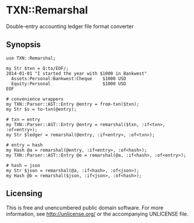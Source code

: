 # TXN::Remarshal

Double-entry accounting ledger file format converter


## Synopsis

```perl6
use TXN::Remarshal;

my Str $txn = Q:to/EOF/;
2014-01-01 "I started the year with $1000 in Bankwest"
  Assets:Personal:Bankwest:Cheque    $1000 USD
  Equity:Personal                    $1000 USD
EOF

# convenience wrappers
my TXN::Parser::AST::Entry @entry = from-txn($txn);
my Str $s = to-txn(@entry);

# txn ↔ entry
my TXN::Parser::AST::Entry @entry = remarshal($txn, :if<txn>, :of<entry>);
my Str $ledger = remarshal(@entry, :if<entry>, :of<txn>);

# entry ↔ hash
my Hash @a = remarshal(@entry, :if<entry>, :of<hash>);
my TXN::Parser::AST::Entry @e = remarshal(@a, :if<hash>, :of<entry>);

# hash ↔ json
my Str $json = remarshal(@a, :if<hash>, :of<json>);
my Hash @b = remarshal($json, :if<json>, :of<hash>);
```


## Licensing

This is free and unencumbered public domain software. For more
information, see http://unlicense.org/ or the accompanying UNLICENSE file.
